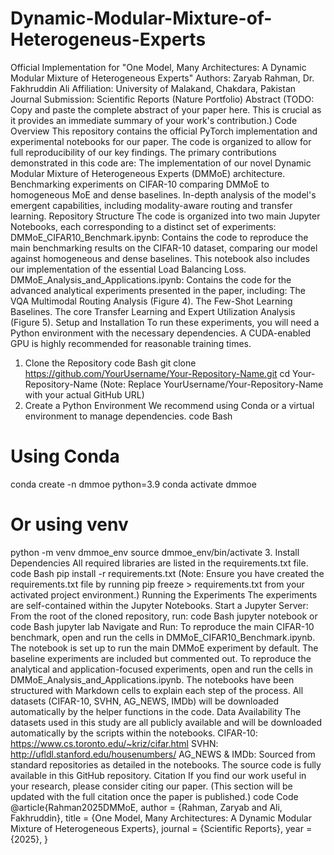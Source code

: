 # Dynamic-Modular-Mixture-of-Heterogeneus-Experts




Official Implementation for "One Model, Many Architectures: A Dynamic Modular Mixture of Heterogeneous Experts"
Authors: Zaryab Rahman, Dr. Fakhruddin Ali
Affiliation: University of Malakand, Chakdara, Pakistan
Journal Submission: Scientific Reports (Nature Portfolio)
Abstract
(TODO: Copy and paste the complete abstract of your paper here. This is crucial as it provides an immediate summary of your work's contribution.)
Code Overview
This repository contains the official PyTorch implementation and experimental notebooks for our paper. The code is organized to allow for full reproducibility of our key findings.
The primary contributions demonstrated in this code are:
The implementation of our novel Dynamic Modular Mixture of Heterogeneous Experts (DMMoE) architecture.
Benchmarking experiments on CIFAR-10 comparing DMMoE to homogeneous MoE and dense baselines.
In-depth analysis of the model's emergent capabilities, including modality-aware routing and transfer learning.
Repository Structure
The code is organized into two main Jupyter Notebooks, each corresponding to a distinct set of experiments:
DMMoE_CIFAR10_Benchmark.ipynb: Contains the code to reproduce the main benchmarking results on the CIFAR-10 dataset, comparing our model against homogeneous and dense baselines. This notebook also includes our implementation of the essential Load Balancing Loss.
DMMoE_Analysis_and_Applications.ipynb: Contains the code for the advanced analytical experiments presented in the paper, including:
The VQA Multimodal Routing Analysis (Figure 4).
The Few-Shot Learning Baselines.
The core Transfer Learning and Expert Utilization Analysis (Figure 5).
Setup and Installation
To run these experiments, you will need a Python environment with the necessary dependencies. A CUDA-enabled GPU is highly recommended for reasonable training times.
1. Clone the Repository
code
Bash
git clone https://github.com/YourUsername/Your-Repository-Name.git
cd Your-Repository-Name
(Note: Replace YourUsername/Your-Repository-Name with your actual GitHub URL)
2. Create a Python Environment
We recommend using Conda or a virtual environment to manage dependencies.
code
Bash
# Using Conda
conda create -n dmmoe python=3.9
conda activate dmmoe

# Or using venv
python -m venv dmmoe_env
source dmmoe_env/bin/activate
3. Install Dependencies
All required libraries are listed in the requirements.txt file.
code
Bash
pip install -r requirements.txt
(Note: Ensure you have created the requirements.txt file by running pip freeze > requirements.txt from your activated project environment.)
Running the Experiments
The experiments are self-contained within the Jupyter Notebooks.
Start a Jupyter Server: From the root of the cloned repository, run:
code
Bash
jupyter notebook
or
code
Bash
jupyter lab
Navigate and Run:
To reproduce the main CIFAR-10 benchmark, open and run the cells in DMMoE_CIFAR10_Benchmark.ipynb. The notebook is set up to run the main DMMoE experiment by default. The baseline experiments are included but commented out.
To reproduce the analytical and application-focused experiments, open and run the cells in DMMoE_Analysis_and_Applications.ipynb.
The notebooks have been structured with Markdown cells to explain each step of the process. All datasets (CIFAR-10, SVHN, AG_NEWS, IMDb) will be downloaded automatically by the helper functions in the code.
Data Availability
The datasets used in this study are all publicly available and will be downloaded automatically by the scripts within the notebooks.
CIFAR-10: https://www.cs.toronto.edu/~kriz/cifar.html
SVHN: http://ufldl.stanford.edu/housenumbers/
AG_NEWS & IMDb: Sourced from standard repositories as detailed in the notebooks.
The source code is fully available in this GitHub repository.
Citation
If you find our work useful in your research, please consider citing our paper.
(This section will be updated with the full citation once the paper is published.)
code
Code
@article{Rahman2025DMMoE,
  author    = {Rahman, Zaryab and Ali, Fakhruddin},
  title     = {One Model, Many Architectures: A Dynamic Modular Mixture of Heterogeneous Experts},
  journal   = {Scientific Reports},
  year      = {2025},
}
